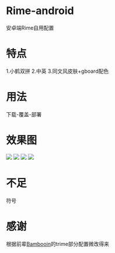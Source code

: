# Rime-android
安卓端Rime自用配置
# 特点
1.小鹤双拼
2.中英
3.同文风皮肤+gboard配色
# 用法
下载-覆盖-部署
# 效果图
![](https://github.com/Jacobax/Rime4Android-config/raw/main/pics/1.jpg)
![](https://github.com/Jacobax/Rime4Android-config/raw/main/pics/2.jpg)
![](https://github.com/Jacobax/Rime4Android-config/raw/main/pics/3.jpg)
![](https://github.com/Jacobax/Rime4Android-config/raw/main/pics/4.jpg)
# 不足
符号
# 感谢
根据前辈[Bambooin](https://github.com/Bambooin/rimerc)的trime部分配置微改得来
